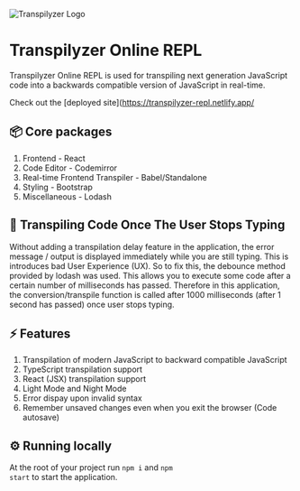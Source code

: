 ![Transpilyzer Logo](src/images/esx-es5.svg)

# Transpilyzer Online REPL
Transpilyzer Online REPL is used for transpiling next generation JavaScript  code into a backwards compatible version of JavaScript in real-time.

Check out the [deployed site](https://transpilyzer-repl.netlify.app/

## 📦 Core packages

1. Frontend - React
2. Code Editor - Codemirror
3. Real-time Frontend Transpiler - Babel/Standalone
4. Styling - Bootstrap
5. Miscellaneous - Lodash

## 💎 Transpiling Code Once The User Stops Typing
Without adding a transpilation delay feature in the application, the error message / output is displayed immediately while you are still typing. This is introduces bad User Experience (UX). So to fix this, the debounce method provided by lodash was used. This allows you to execute some code after a certain number of milliseconds has passed. Therefore in this application, the conversion/transpile function is called after 1000 milliseconds (after 1 second has passed) once user stops typing.

## ⚡ Features

1. Transpilation of modern JavaScript to backward compatible JavaScript
2. TypeScript transpilation support
3. React (JSX) transpilation support
3. Light Mode and Night Mode
4. Error dispay upon invalid syntax
5. Remember unsaved changes even when you exit the browser (Code autosave)

## ⚙️ Running locally

At the root of your project run <code>npm i</code> and <code>npm start</code> to start the application.
